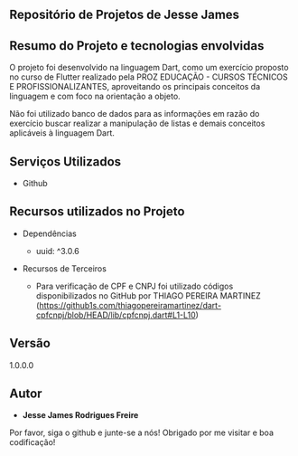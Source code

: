 
## Repositório de Projetos de Jesse James


## Resumo do Projeto e tecnologias envolvidas

O projeto foi desenvolvido na linguagem Dart, como um exercício proposto no curso de Flutter realizado pela PROZ EDUCAÇÃO - CURSOS TÉCNICOS E PROFISSIONALIZANTES, aproveitando os principais conceitos da linguagem e com foco na orientação a objeto.

Não foi utilizado banco de dados para as informações em razão do exercício buscar realizar a manipulação de listas e demais conceitos aplicáveis à linguagem Dart.

## Serviços Utilizados

* Github

## Recursos utilizados no Projeto

* Dependências
  - uuid: ^3.0.6
  
* Recursos de Terceiros
  - Para verificação de CPF e CNPJ foi utilizado códigos disponibilizados no GitHub por THIAGO PEREIRA MARTINEZ
    (https://github1s.com/thiagopereiramartinez/dart-cpfcnpj/blob/HEAD/lib/cpfcnpj.dart#L1-L10)
  
 ## Versão

  1.0.0.0


 ## Autor

 * **Jesse James Rodrigues Freire**
  
 Por favor, siga o github e junte-se a nós!
 Obrigado por me visitar e boa codificação!


